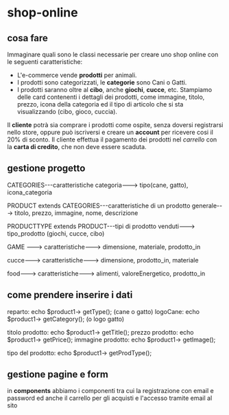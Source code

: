 # shop-online

## cosa fare
Immaginare quali sono le classi necessarie per creare uno shop online con le seguenti caratteristiche:
 - L'e-commerce vende **prodotti** per animali.
 - I prodotti sono categorizzati, le **categorie** sono Cani o Gatti.
 - I prodotti saranno oltre al **cibo**, anche **giochi**, **cucce**, etc.
Stampiamo delle card contenenti i dettagli dei prodotti, come immagine, titolo, prezzo, icona della categoria ed il tipo di articolo 
che si sta visualizzando (cibo, gioco, cuccia).

Il **cliente** potrà sia comprare i prodotti come ospite, senza doversi registrarsi nello store, oppure può iscriversi e creare un **account** per ricevere cosi il 20% di sconto.
Il cliente effettua il pagamento dei prodotti nel *carrello* con la **carta di credito**, che non deve essere scaduta.

## gestione progetto

CATEGORIES---caratteristiche categoria---> tipo(cane, gatto), icona_categoria

PRODUCT extends CATEGORIES---caratteristiche di un prodotto generale---> titolo, prezzo, immagine, nome, descrizione

PRODUCTTYPE extends PRODUCT---tipi di prodotto venduti---> tipo_prodotto (giochi, cucce, cibo)

GAME ---> caratteristiche---> dimensione, materiale, prodotto_in

cucce---> caratteristiche---> dimensione, prodotto_in, materiale

food---> caratteristiche---> alimenti, valoreEnergetico, prodotto_in

<!-- 
    1) productTypes-- in categories
    2) categories-- in food, game, cucce
    3) product--- in food, game, cucce
 -->


## come prendere inserire i dati 
<!-- per categories.php -->
reparto: echo $product1-> getType(); (cane o gatto)
logoCane: echo $product1-> getCategory(); (o logo gatto)
<!-- per product.php -->
titolo prodotto: echo $product1-> getTitle(); 
prezzo prodotto: echo $product1-> getPrice(); 
immagine prodotto: echo $product1-> getImage(); 
<!-- per productType.php -->
tipo del prodotto: echo $product1-> getProdType(); 

## gestione pagine e form 

in **components** abbiamo i componenti tra cui la registrazione con email e password ed anche il carrello per gli acquisti e l'accesso tramite email al sito 

